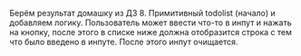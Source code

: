 Берём результат домашку из ДЗ 8. Примитивный todolist (начало) и добавляем логику.
Пользователь может ввести что-то в инпут и нажать на кнопку, после этого в списке ниже должна отобразится строка с тем что было введено в инпуте.
После этого инпут очищается.

